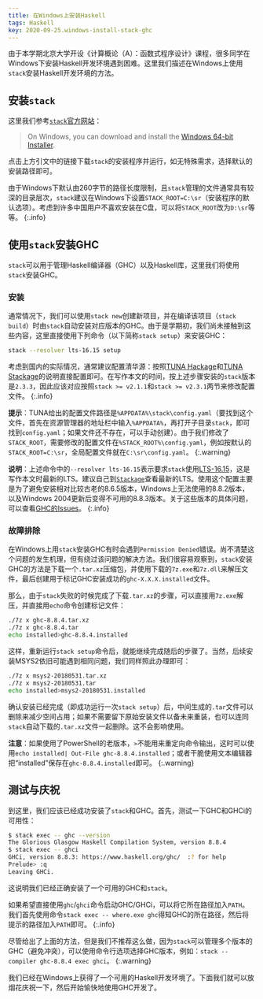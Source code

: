 ```yaml
---
title: 在Windows上安装Haskell
tags: Haskell
key: 2020-09-25.windows-install-stack-ghc
---
```


由于本学期北京大学开设《计算概论（A）：函数式程序设计》课程，很多同学在Windows下安装Haskell开发环境遇到困难。这里我们描述在Windows上使用`stack`安装Haskell开发环境的方法。

<!--more-->

## 安装`stack`

这里我们参考[`stack`官方网站](https://docs.haskellstack.org/en/stable/README/)：

> On Windows, you can download and install the [Windows 64-bit Installer](https://get.haskellstack.org/stable/windows-x86_64-installer.exe).

点击上方引文中的链接下载`stack`的安装程序并运行，如无特殊需求，选择默认的安装路径即可。

由于Windows下默认由260字节的路径长度限制，且`stack`管理的文件通常具有较深的目录层次，`stack`建议在Windows下设置`STACK_ROOT=C:\sr`（安装程序的默认选项）。考虑到许多中国用户不喜欢安装在C盘，可以将`STACK_ROOT`改为`D:\sr`等等。
{:.info}

## 使用`stack`安装GHC

`stack`可以用于管理Haskell编译器（GHC）以及Haskell库，这里我们将使用`stack`安装GHC。

### 安装

通常情况下，我们可以使用`stack new`创建新项目，并在编译该项目（`stack build`）时由`stack`自动安装对应版本的GHC。由于是学期初，我们尚未接触到这些内容，这里直接使用下列命令（以下简称`stack setup`）来安装GHC：

```bash
stack --resolver lts-16.15 setup
```

考虑到国内的实际情况，通常建议配置清华源：按照[TUNA Hackage](https://mirrors.tuna.tsinghua.edu.cn/help/hackage/)和[TUNA Stackage](https://mirrors.tuna.tsinghua.edu.cn/help/stackage/)的说明直接配置即可。在写作本文的时间，按上述步骤安装的`stack`版本是`2.3.3`，因此应该对应按照`stack >= v2.1.1`和`stack >= v2.3.1`两节来修改配置文件。
{:.info}

**提示**：TUNA给出的配置文件路径是`%APPDATA%\stack\config.yaml`（要找到这个文件，首先在资源管理器的地址栏中输入`%APPDATA%`，再打开子目录`stack`，即可找到`config.yaml`；如果文件还不存在，可以手动创建）。由于我们修改了`STACK_ROOT`，需要修改的配置文件在`%STACK_ROOT%\config.yaml`，例如按默认的`STACK_ROOT=C:\sr`，全局配置文件就在`C:\sr\config.yaml`。
{:.warning}

**说明**：上述命令中的`--resolver lts-16.15`表示要求`stack`使用[LTS-16.15](https://www.stackage.org/lts-16.15)，这是写作本文时最新的LTS。建议自己到[`Stackage`](https://www.stackage.org)查看最新的LTS。使用这个配置主要是为了避免安装相对比较古老的8.6.5版本，Windows上无法使用的8.8.2版本，以及Windows 2004更新后变得不可用的8.8.3版本。关于这些版本的具体问题，可以查看[GHC的Issues](https://gitlab.haskell.org/ghc/ghc/-/issues)。
{:.info}

### 故障排除

在Windows上用`stack`安装GHC有时会遇到`Permission Denied`错误。尚不清楚这个问题的发生机理，但有绕过该问题的解决方法。我们很容易观察到，`stack`安装GHC的方法是下载一个`.tar.xz`压缩包，并使用下载的`7z.exe`和`7z.dll`来解压文件，最后创建用于标记GHC安装成功的`ghc-X.X.X.installed`文件。

那么，由于`stack`失败的时候完成了下载`.tar.xz`的步骤，可以直接用`7z.exe`解压，并直接用`echo`命令创建标记文件：

```bash
./7z x ghc-8.8.4.tar.xz
./7z x ghc-8.8.4.tar
echo installed>ghc-8.8.4.installed
```

这样，重新运行`stack setup`命令后，就能继续完成随后的步骤了。当然，后续安装MSYS2依旧可能遇到相同问题，我们同样照此办理即可：

```bash
./7z x msys2-20180531.tar.xz
./7z x msys2-20180531.tar
echo installed>msys2-20180531.installed
```

确认安装已经完成（即成功运行一次`stack setup`）后，中间生成的`.tar`文件可以删除来减少空间占用；如果不需要留下原始安装文件以备未来重装，也可以连同`stack`自动下载的`.tar.xz`文件一起删除。这不会影响使用。

**注意**：如果使用了PowerShell的老版本，`>`不能用来重定向命令输出，这时可以使用`echo installed| Out-File ghc-8.8.4.installed`；或者干脆使用文本编辑器把“installed”保存在`ghc-8.8.4.installed`即可。
{:.warning}

## 测试与庆祝

到这里，我们应该已经成功安装了`stack`和GHC。首先，测试一下GHC和GHCi的可用性：

```bash
$ stack exec -- ghc --version
The Glorious Glasgow Haskell Compilation System, version 8.8.4
$ stack exec -- ghci
GHCi, version 8.8.3: https://www.haskell.org/ghc/  :? for help
Prelude> :q
Leaving GHCi.
```

这说明我们已经正确安装了一个可用的GHC和`stack`。

如果希望直接使用`ghc`/`ghci`命令启动GHC/GHCi，可以将它所在路径加入`PATH`。我们首先使用命令`stack exec -- where.exe ghc`得知GHC的所在路径，然后将提示的路径加入`PATH`即可。
{:.info}

尽管给出了上面的方法，但是我们不推荐这么做，因为`stack`可以管理多个版本的GHC（避免冲突），可以使用命令行选项选择GHC版本，例如：`stack --compiler ghc-8.8.4 exec ghci`。
{:.warning}

我们已经在Windows上获得了一个可用的Haskell开发环境了。下面我们就可以放烟花庆祝一下，然后开始愉快地使用GHC开发了。
